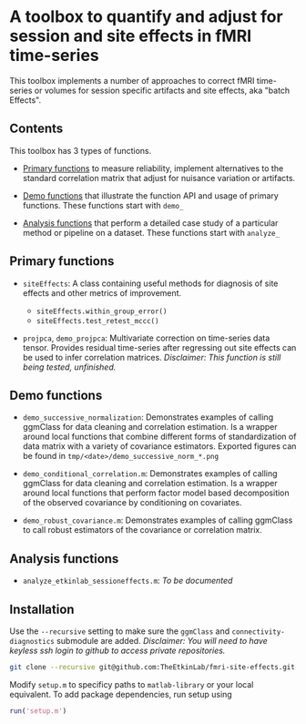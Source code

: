 # A toolbox to quantify and adjust for session and site effects in fMRI time-series

This toolbox implements a number of approaches to correct fMRI time-series or volumes for session specific artifacts and site effects, aka "batch Effects". 


## Contents

This toolbox has 3 types of functions. 

- [Primary functions](#primary-functions) to measure reliability, implement alternatives to the standard correlation matrix that adjust for nuisance variation or artifacts. 

- [Demo functions](#demo-functions) that illustrate the function API and usage of primary functions. These functions start with `demo_`

- [Analysis functions](#analysis-functions) that perform a detailed case study of a particular method or pipeline on a dataset. These functions start with `analyze_`

	
## Primary functions 

- `siteEffects`: A class containing useful methods for diagnosis of site effects and other metrics of improvement. 
	- `siteEffects.within_group_error()` 
	- `siteEffects.test_retest_mccc()`

- `projpca`, `demo_projpca`: Multivariate correction on time-series data tensor. Provides residual time-series after regressing out site effects can be used to infer correlation matrices. *Disclaimer: This function is still being tested, unfinished.*

## Demo functions 

- `demo_successive_normalization`: Demonstrates examples of calling ggmClass for data cleaning and correlation estimation. Is a wrapper around local functions that combine different forms of standardization of data matrix with a variety of covariance estimators. Exported figures can be found in `tmp/<date>/demo_successive_norm_*.png`

- `demo_conditional_correlation.m`: Demonstrates examples of calling ggmClass for data cleaning and correlation estimation. Is a wrapper around local functions that perform factor model based decomposition of the observed covariance by conditioning on covariates. 

- `demo_robust_covariance.m`: Demonstrates examples of calling ggmClass to call robust estimators of the covariance or correlation matrix. 

	
## Analysis functions 

- `analyze_etkinlab_sessioneffects.m`: *To be documented*


## Installation

Use the `--recursive` setting to make sure the `ggmClass` and `connectivity-diagnostics` submodule are added. *Disclaimer: You will need to have keyless ssh login to github to access private repositories.*

```bash
git clone --recursive git@github.com:TheEtkinLab/fmri-site-effects.git
```

Modify `setup.m` to specificy paths to `matlab-library` or your local equivalent. To add package dependencies, run setup using 

```MATLAB
run('setup.m')
```

